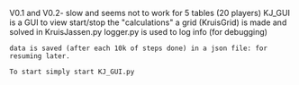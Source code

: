 V0.1 and V0.2- slow and seems not to work for 5 tables (20 players)
    KJ_GUI is a GUI to view start/stop the "calculations"
    a grid (KruisGrid) is made and solved in KruisJassen.py
    logger.py is used to log info (for debugging)

    data is saved (after each 10k of steps done) in a json file: for resuming later.

    To start simply start KJ_GUI.py
